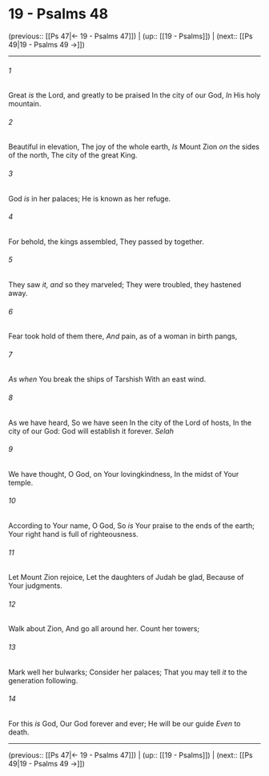 # 19 - Psalms 48

(previous:: [[Ps 47|← 19 - Psalms 47]]) | (up:: [[19 - Psalms]]) | (next:: [[Ps 49|19 - Psalms 49 →]])

***


###### 1 
Great _is_ the Lord, and greatly to be praised In the city of our God, _In_ His holy mountain. 

###### 2 
Beautiful in elevation, The joy of the whole earth, _Is_ Mount Zion _on_ the sides of the north, The city of the great King. 

###### 3 
God _is_ in her palaces; He is known as her refuge. 

###### 4 
For behold, the kings assembled, They passed by together. 

###### 5 
They saw _it, and_ so they marveled; They were troubled, they hastened away. 

###### 6 
Fear took hold of them there, _And_ pain, as of a woman in birth pangs, 

###### 7 
_As when_ You break the ships of Tarshish With an east wind. 

###### 8 
As we have heard, So we have seen In the city of the Lord of hosts, In the city of our God: God will establish it forever. _Selah_ 

###### 9 
We have thought, O God, on Your lovingkindness, In the midst of Your temple. 

###### 10 
According to Your name, O God, So _is_ Your praise to the ends of the earth; Your right hand is full of righteousness. 

###### 11 
Let Mount Zion rejoice, Let the daughters of Judah be glad, Because of Your judgments. 

###### 12 
Walk about Zion, And go all around her. Count her towers; 

###### 13 
Mark well her bulwarks; Consider her palaces; That you may tell _it_ to the generation following. 

###### 14 
For this _is_ God, Our God forever and ever; He will be our guide _Even_ to death.

***

(previous:: [[Ps 47|← 19 - Psalms 47]]) | (up:: [[19 - Psalms]]) | (next:: [[Ps 49|19 - Psalms 49 →]])
